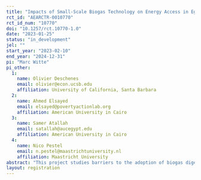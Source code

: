 ```yaml
---
title: "Impacts of Small-Scale Biogas Technology on Energy Access in Egypt"
rct_id: "AEARCTR-0010770"
rct_id_num: "10770"
doi: "10.1257/rct.10770-1.0"
date: "2023-01-25"
status: "in_development"
jel: ""
start_year: "2023-02-10"
end_year: "2024-12-31"
pi: "Marc Witte"
pi_other:
  1:
    name: Olivier Deschenes
    email: olivier@econ.ucsb.edu
    affiliation: University of California, Santa Barbara
  2:
    name: Ahmed Elsayed
    email: elsayed@povertyactionlab.org
    affiliation: American University in Cairo
  3:
    name: Samer Atallah
    email: satallah@aucegypt.edu
    affiliation: American University in Cairo
  4:
    name: Nico Pestel
    email: n.pestel@maastrichtuniversity.nl
    affiliation: Maastricht University
abstract: "This project studies barriers to the adoption of biogas digesters in rural Egypt. In particular, we want to understand whether information and credit constraints are barriers preventing the take-up of biogas technology among rural agricultural households. The project combines qualitative work and focus group interviews with a large survey and survey experiment. We conduct a representative survey with 1,000 agricultural households in the Nile Delta region of Egypt. Of these households, 100 will be sampled conditional on already having a biogas digester, while the remaining 900 will not. For the 900 households without a biogas unit, we will study barriers to biogas take-up with a survey experiment. We experimentally allocate the 900 households without biogas digesters to different treatment arms, aiming at understanding informational and financial barriers to take-up."
layout: registration
---
```


